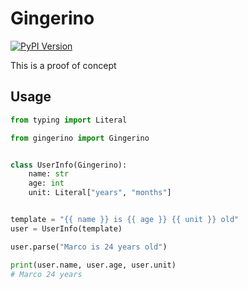 # Gingerino

[![PyPI Version](https://img.shields.io/pypi/v/gingerino)](https://pypi.org/project/gingerino/)

This is a proof of concept

## Usage

```python
from typing import Literal

from gingerino import Gingerino


class UserInfo(Gingerino):
    name: str
    age: int
    unit: Literal["years", "months"]


template = "{{ name }} is {{ age }} {{ unit }} old"
user = UserInfo(template)

user.parse("Marco is 24 years old")

print(user.name, user.age, user.unit)
# Marco 24 years
```
